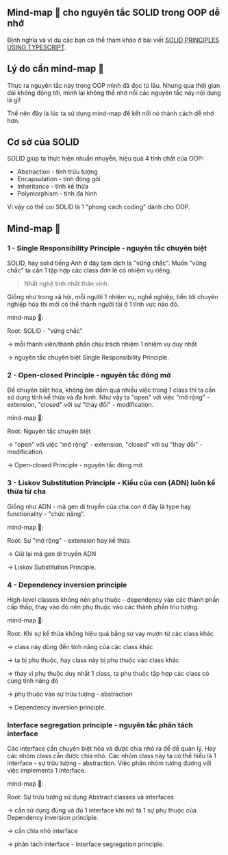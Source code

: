 ## Mind-map 🍁 cho nguyên tắc SOLID trong OOP dễ nhớ

Định nghĩa và ví dụ các bạn có thể tham khảo ở bài viết [
SOLID PRINCIPLES USING TYPESCRIPT](https://samueleresca.net/solid-principles-using-typescript/).

## Lý do cần mind-map 🍁

Thực ra nguyên tắc này trong OOP mình đã đọc từ lâu. Nhưng qua thời gian dài không động tới, mình lại không thể nhớ nổi các nguyên tắc này nội dung là gì!

Thế nên đây là lúc ta sử dụng mind-map để kết nối nó thành cách dễ nhớ hơn.

## Cơ sở của SOLID

SOLID giúp ta thực hiện nhuần nhuyễn, hiệu quả 4 tính chất của OOP:

- Abstraction - tính trừu tượng
- Encapsulation - tính đóng gói
- Inheritance - tính kế thừa
- Polymorphism - tính đa hình

Vì vậy có thể coi SOLID là 1 "phong cách coding" dành cho OOP.

## Mind-map 🍁

### 1 - Single Responsibility Principle - nguyên tắc chuyên biệt

SOLID, hay solid tiếng Anh ở đây tạm dịch là "vững chắc". Muốn "vững chắc" ta cần 1 tập hợp các class đơn lẻ có nhiệm vụ riêng.

>Nhất nghệ tinh nhất thân vinh.

Giống như trong xã hội, mỗi người 1 nhiệm vụ, nghề nghiệp, tiến tới chuyên nghiệp hóa thì mới có thể thành người tài ở 1 lĩnh vực nào đó.

mind-map 🍁:

Root: SOLID - "vững chắc"

-> mỗi thành viên/thành phần chịu trách nhiệm 1 nhiệm vụ duy nhất

-> nguyên tắc chuyên biệt Single Responsibility Principle.

### 2 - Open-closed Principle - nguyên tắc đóng mở

Để chuyên biệt hóa, không ôm đồm quá nhiều việc trong 1 class thì ta cần sử dụng tính kế thừa và đa hình. Như vậy ta "open" với việc "mở rộng" - extension, "closed" với sự "thay đổi" - modification.

mind-map 🍁:

Root: Nguyên tắc chuyên biệt

-> "open" với việc "mở rộng" - extension, "closed" với sự "thay đổi" - modification.

-> Open-closed Principle -  nguyên tắc đóng mở.

### 3 - Liskov Substitution Principle - Kiểu của con (ADN) luôn kế thừa từ cha

Giống như ADN - mã gen di truyền của cha con ở đây là type hay functionality - "chức năng".

mind-map 🍁:

Root: Sự "mở rộng" - extension hay kế thừa

-> Giữ lại mã gen di truyền ADN

-> Liskov Substitution Principle.

### 4 - Dependency inversion principle

High-level classes không nên phụ thuộc - dependency vào các thành phần cấp thấp, thay vào đó nên phụ thuộc vào các thành phần trìu tượng.

mind-map 🍁:

Root: Khi sự kế thừa không hiệu quả bằng sự vay mượn từ các class khác

-> class này dùng đến tính năng của các class khác

-> ta bị phụ thuộc, hay class này bị phụ thuộc vào class khác

-> thay vì phụ thuộc duy nhất 1 class, ta phụ thuộc tập hợp các class có cùng tính năng đó

-> phụ thuộc vào sự trừu tượng - abstraction

-> Dependency inversion principle.

### Interface segregation principle - nguyên tắc phân tách interface

Các interface cần chuyên biệt hóa và được chia nhỏ ra để dễ quản lý. Hay các nhóm class cần được chia nhỏ. Các nhóm class này ta có thể hiểu là 1 interface - sự trừu tượng - abstraction. Việc phân nhóm tương đương với việc implements 1 interface.

mind-map 🍁:

Root: Sự trừu tượng sử dụng Abstract classes và interfaces

-> cần sử dụng đúng và đủ 1 interface khi mô tả 1 sự phụ thuộc của Dependency inversion principle.

-> cần chia nhỏ interface

-> phân tách interface - Interface segregation principle.
